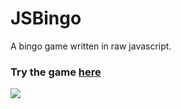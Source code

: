 # JSBingo
A bingo game written in raw javascript.
### Try the game [here](http://stefansokic.com/JSBingo/)
![](http://i.imgur.com/lO1CfVt.png)

